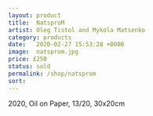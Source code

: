 ```yaml
---
layout: product
title:  NatsproM
artist: Oleg Tistol and Mykola Matsenko
category: products
date:   2020-02-27 15:53:28 +0000
image:  natsprom.jpg
price: £250
status: sold
permalink: /shop/natsprom
sort: 
---
```

2020, Oil on Paper, 13/20, 30x20cm
